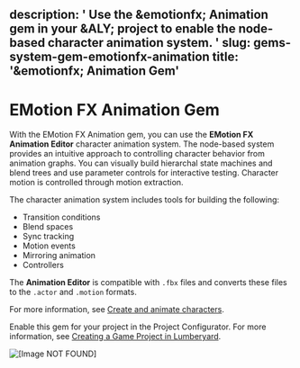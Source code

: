 description: ' Use the &emotionfx; Animation gem in your &ALY; project to enable the
  node-based character animation system. '
slug: gems-system-gem-emotionfx-animation
title: '&emotionfx; Animation Gem'
---
# EMotion FX Animation Gem<a name="gems-system-gem-emotionfx-animation"></a>

With the EMotion FX Animation gem, you can use the **EMotion FX Animation Editor** character animation system\. The node\-based system provides an intuitive approach to controlling character behavior from animation graphs\. You can visually build hierarchal state machines and blend trees and use parameter controls for interactive testing\. Character motion is controlled through motion extraction\.

The character animation system includes tools for building the following:
+ Transition conditions
+ Blend spaces
+ Sync tracking
+ Motion events
+ Mirroring animation
+ Controllers

The **Animation Editor** is compatible with `.fbx` files and converts these files to the `.actor` and `.motion` formats\.

For more information, see [Create and animate characters](char-intro.md)\.

Enable this gem for your project in the Project Configurator\. For more information, see [Creating a Game Project in Lumberyard](configurator-projects.md#creating-a-game-project)\.

![\[Image NOT FOUND\]](/images/userguide/gems/animation-editor-render-window.png)